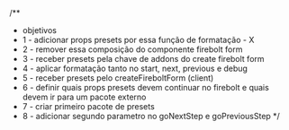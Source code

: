 /**
 * objetivos
 * 1 - adicionar props presets por essa função de formatação - X
 * 2 - remover essa composição do componente firebolt form
 * 3 - receber presets pela chave de addons do create firebolt form
 * 4 - aplicar formatação tanto no start, next, previous e debug
 * 5 - receber presets pelo createFireboltForm (client)
 * 6 - definir quais props presets devem continuar no firebolt e quais devem ir para um pacote externo
 * 7 - criar primeiro pacote de presets
 * 8 - adicionar segundo parametro no goNextStep e goPreviousStep
 */